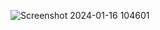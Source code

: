 ![Screenshot 2024-01-16 104601](https://github.com/khaymanii/Wine-Quality-Prediction-Model/assets/116851212/c238dffe-0ea3-4470-80db-0594cdad763d)

